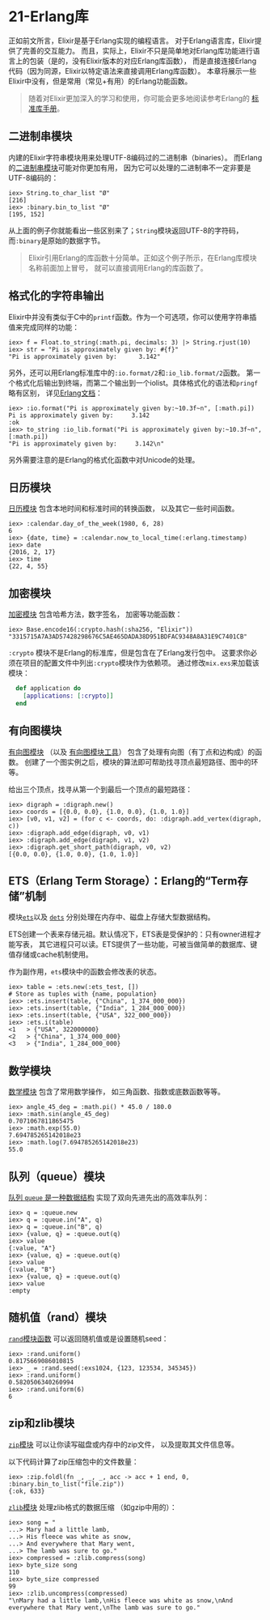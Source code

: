 21-Erlang库
============

正如前文所言，Elixir是基于Erlang实现的编程语言。
对于Erlang语言库，Elixir提供了完善的交互能力。
而且，实际上，Elixir不只是简单地对Erlang库功能进行语言上的包装（是的，没有Elixir版本的对应Erlang库函数），
而是直接连接Erlang代码（因为同源，Elixir以特定语法来直接调用Erlang库函数）。
本章将展示一些Elixir中没有，但是常用（常见+有用）的Erlang功能函数。

>随着对Elixir更加深入的学习和使用，你可能会更多地阅读参考Erlang的
[标准库手册](http://erlang.org/doc/apps/stdlib/index.html)。

## 二进制串模块

内建的Elixir字符串模块用来处理UTF-8编码过的二进制串（binaries）。
而Erlang的[二进制串模块](http://erlang.org/doc/man/binary.html)可能对你更加有用，
因为它可以处理的二进制串不一定非要是UTF-8编码的：

```iex
iex> String.to_char_list "Ø"
[216]
iex> :binary.bin_to_list "Ø"
[195, 152]
```

从上面的例子你就能看出一些区别来了；`String`模块返回UTF-8的字符码，
而`:binary`是原始的数据字节。

>Elixir引用Erlang的库函数十分简单。正如这个例子所示，在Erlang库模块名称前面加上冒号，
就可以直接调用Erlang的库函数了。

## 格式化的字符串输出

Elixir中并没有类似于C中的`printf`函数。作为一个可选项，你可以使用字符串插值来完成同样的功能：

```iex
iex> f = Float.to_string(:math.pi, decimals: 3) |> String.rjust(10)
iex> str = "Pi is approximately given by: #{f}"
"Pi is approximately given by:      3.142"
```

另外，还可以用Erlang标准库中的`:io.format/2`和`:io_lib.format/2`函数。
第一个格式化后输出到终端，而第二个输出到一个iolist。具体格式化的语法和`pringf`略有区别，
详见[Erlang文档](http://erlang.org/doc/man/io.html#format-1)：

```iex
iex> :io.format("Pi is approximately given by:~10.3f~n", [:math.pi])
Pi is approximately given by:     3.142
:ok
iex> to_string :io_lib.format("Pi is approximately given by:~10.3f~n", [:math.pi])
"Pi is approximately given by:     3.142\n"
```

另外需要注意的是Erlang的格式化函数中对Unicode的处理。

## 日历模块

[日历模块](http://erlang.org/doc/man/calendar.html) 包含本地时间和标准时间的转换函数，
以及其它一些时间函数。

```iex
iex> :calendar.day_of_the_week(1980, 6, 28)
6
iex> {date, time} = :calendar.now_to_local_time(:erlang.timestamp)
iex> date
{2016, 2, 17}
iex> time
{22, 4, 55}
```

## 加密模块

[加密模块](http://erlang.org/doc/man/crypto.html) 包含哈希方法，数字签名，
加密等功能函数：

```iex
iex> Base.encode16(:crypto.hash(:sha256, "Elixir"))
"3315715A7A3AD57428298676C5AE465DADA38D951BDFAC9348A8A31E9C7401CB"
```

`:crypto` 模块不是Erlang的标准库，但是包含在了Erlang发行包中。
这要求你必须在项目的配置文件中列出`:crypto`模块作为依赖项。
通过修改`mix.exs`来加载该模块：

```elixir
  def application do
    [applications: [:crypto]]
  end
```

## 有向图模块

[有向图模块](http://erlang.org/doc/man/digraph.html) （以及
[有向图模块工具](http://erlang.org/doc/man/digraph_utils.html)）
包含了处理有向图（有丁点和边构成）的函数。
创建了一个图实例之后，模块的算法即可帮助找寻顶点最短路径、图中的环等。

给出三个顶点，找寻从第一个到最后一个顶点的最短路径：

```iex
iex> digraph = :digraph.new()
iex> coords = [{0.0, 0.0}, {1.0, 0.0}, {1.0, 1.0}]
iex> [v0, v1, v2] = (for c <- coords, do: :digraph.add_vertex(digraph, c))
iex> :digraph.add_edge(digraph, v0, v1)
iex> :digraph.add_edge(digraph, v1, v2)
iex> :digraph.get_short_path(digraph, v0, v2)
[{0.0, 0.0}, {1.0, 0.0}, {1.0, 1.0}]
```

## ETS（Erlang Term Storage）：Erlang的“Term存储”机制

模块[`ets`](http://erlang.org/doc/man/ets.html)以及
[`dets`](http://erlang.org/doc/man/dets.html)
分别处理在内存中、磁盘上存储大型数据结构。

ETS创建一个表来存储元祖。默认情况下，ETS表是受保护的：只有owner进程才能写表，
其它进程只可以读。ETS提供了一些功能，可被当做简单的数据库、键值存储或cache机制使用。

作为副作用，`ets`模块中的函数会修改表的状态。

```iex
iex> table = :ets.new(:ets_test, [])
# Store as tuples with {name, population}
iex> :ets.insert(table, {"China", 1_374_000_000})
iex> :ets.insert(table, {"India", 1_284_000_000})
iex> :ets.insert(table, {"USA", 322_000_000})
iex> :ets.i(table)
<1   > {"USA", 322000000}
<2   > {"China", 1_374_000_000}
<3   > {"India", 1_284_000_000}
```

## 数学模块

[数学模块](http://erlang.org/doc/man/math.html) 包含了常用数学操作，
如三角函数、指数或底数函数等等。

```iex
iex> angle_45_deg = :math.pi() * 45.0 / 180.0
iex> :math.sin(angle_45_deg)
0.7071067811865475
iex> :math.exp(55.0)
7.694785265142018e23
iex> :math.log(7.694785265142018e23)
55.0
```

## 队列（queue）模块

[队列 `queue` 是一种数据结构](http://erlang.org/doc/man/queue.html)
实现了双向先进先出的高效率队列：

```iex
iex> q = :queue.new
iex> q = :queue.in("A", q)
iex> q = :queue.in("B", q)
iex> {value, q} = :queue.out(q)
iex> value
{:value, "A"}
iex> {value, q} = :queue.out(q)
iex> value
{:value, "B"}
iex> {value, q} = :queue.out(q)
iex> value
:empty
```

## 随机值（rand）模块

[`rand`模块函数](http://erlang.org/doc/man/rand.html) 可以返回随机值或是设置随机seed：

```iex
iex> :rand.uniform()
0.8175669086010815
iex> _ = :rand.seed(:exs1024, {123, 123534, 345345})
iex> :rand.uniform()
0.5820506340260994
iex> :rand.uniform(6)
6
```

## zip和zlib模块

[`zip`模块](http://erlang.org/doc/man/zip.html) 可以让你读写磁盘或内存中的zip文件，
以及提取其文件信息等。

以下代码计算了zip压缩包中的文件数量：

```iex
iex> :zip.foldl(fn _, _, _, acc -> acc + 1 end, 0, :binary.bin_to_list("file.zip"))
{:ok, 633}
```

[`zlib`模块](http://erlang.org/doc/man/zlib.html) 处理zlib格式的数据压缩
（如gzip中用的）：

```iex
iex> song = "
...> Mary had a little lamb,
...> His fleece was white as snow,
...> And everywhere that Mary went,
...> The lamb was sure to go."
iex> compressed = :zlib.compress(song)
iex> byte_size song
110
iex> byte_size compressed
99
iex> :zlib.uncompress(compressed)
"\nMary had a little lamb,\nHis fleece was white as snow,\nAnd everywhere that Mary went,\nThe lamb was sure to go."
```
